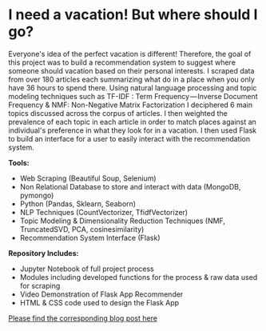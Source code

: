 # I need a vacation! But where should I go?
Everyone's idea of the perfect vacation is different! Therefore, the goal of this project was to build a recommendation system to suggest where someone should vacation based on their personal interests. I scraped data from over 180 articles each summarizing what do in a place when you only have 36 hours to spend there. Using natural language processing and topic modeling techniques such as TF-IDF : Term Frequency — Inverse Document Frequency & NMF: Non-Negative Matrix Factorization I deciphered 6 main topics discussed across the corpus of articles. I then weighted the prevalence of each topic in each article in order to match places against an individual's preference in what they look for in a vacation. I then used Flask to build an interface for a user to easily interact with the recommendation system.

**Tools:**

- Web Scraping (Beautiful Soup, Selenium)
- Non Relational Database to store and interact with data (MongoDB, pymongo)
- Python (Pandas, Sklearn, Seaborn)
- NLP Techniques (CountVectorizer, TfidfVectorizer)
- Topic Modeling & Dimensionality Reduction Techniques (NMF, TruncatedSVD, PCA, cosinesimilarity)
- Recommendation System Interface (Flask)

**Repository Includes:**

- Jupyter Notebook of full project process
- Modules including developed functions for the process & raw data used for scraping
- Video Demonstration of Flask App Recommender
- HTML & CSS code used to design the Flask App

[Please find the corresponding blog post here](https://medium.com/datadriveninvestor/i-need-a-vacation-but-where-should-i-go-b2ccdb0c8ebf)
